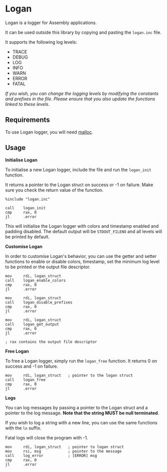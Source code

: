# Logan

Logan is a logger for Assembly applications.

It can be used outside this library by copying and pasting the `logan.inc` file.

It supports the following log levels:

* TRACE
* DEBUG
* LOG
* INFO
* WARN
* ERROR
* FATAL

*If you wish, you can change the logging levels by modifying the constants and prefixes in the file. Please ensure that you also update the functions linked to these levels*.

## Requirements 

To use Logan logger, you will need [malloc](https://github.com/bla-ce/unstack).

## Usage

**Initialise Logan**

To initialise a new Logan logger, include the file and run the `logan_init` function.

It returns a pointer to the Logan struct on success or -1 on failure. Make sure you check the return value of the function.

```assembly
%include "logan.inc"

call    logan_init
cmp     rax, 0
jl      .error
```

This will initialise the Logan logger with colors and timestamp enabled and padding disabled. The default output will be `STDOUT_FILENO` and all levels will be printed by default.

**Customise Logan**

In order to customise Logan's behavior, you can use the getter and setter functions to enable or disable colors, timestamp, set the minimum log level to be printed or the output file descriptor.

```assembly
mov     rdi, logan_struct
call    logan_enable_colors
cmp     rax, 0
jl      .error

mov     rdi, logan_struct
call    logan_disable_prefixes
cmp     rax, 0
jl      .error

mov     rdi, logan_struct
call    logan_get_output
cmp     rax, 0
jl      .error

; rax contains the output file descriptor
```

**Free Logan**

To free a Logan logger, simply run the `logan_free` function. 
It returns 0 on success and -1 on failure.

```assembly
mov     rdi, logan_struct   ; pointer to the logan struct
call    logan_free
cmp     rax, 0
jl      .error
```

**Logs**

You can log messages by passing a pointer to the Logan struct and a pointer to the log message. **Note that the string MUST be null terminated**.

If you wish to log a string with a new line, you can use the same functions with the `ln` suffix.

Fatal logs will close the program with -1.

```assembly
mov     rdi, logan_struct   ; pointer to logan struct
mov     rsi, msg            ; pointer to the message
call    log_error           ; [ERROR] msg
cmp     rax, 0
jl      .error
```

